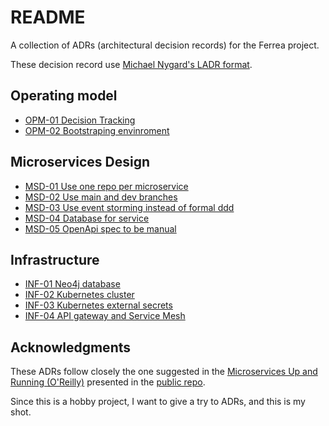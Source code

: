 # README

A collection of ADRs (architectural decision records) for the Ferrea project.

These decision record use [Michael Nygard's LADR format](http://thinkrelevance.com/blog/2011/11/15/documenting-architecture-decisions).

## Operating model

* [OPM-01 Decision Tracking](./OPM-01-Decision-tracking.md)
* [OPM-02 Bootstraping envinroment](./OPM-02-Bootstrap-environment.md)

## Microservices Design

* [MSD-01 Use one repo per microservice](./MSD-01-Use-one-repo-per-microservice.md)
* [MSD-02 Use main and dev branches](./MSD-02-Use-only-one-branch-and-release-on-tags.md)
* [MSD-03 Use event storming instead of formal ddd](./MSD-03-Use-event-storming-instead-of-formal-ddd.md)
* [MSD-04 Database for service](./MSD-04-Database-for-service.md)
* [MSD-05 OpenApi spec to be manual](./MSD-05-OpenApi-spec-to-be-manual.md)

## Infrastructure

* [INF-01 Neo4j database](./INF-01-Neo4j-database.md)
* [INF-02 Kubernetes cluster](./INF-02-Kubernetes-cluster.md)
* [INF-03 Kubernetes external secrets](./INF-03-Kubernetes-external-secrets.md)
* [INF-04 API gateway and Service Mesh](./INF-04-API-gateway-and-service-mesh.md)

## Acknowledgments

These ADRs follow closely the one suggested in the [Microservices Up and Running (O'Reilly)](https://www.oreilly.com/library/view/microservices-up-and/9781492075448/) presented in the [public repo](https://github.com/implementing-microservices/ADRs).

Since this is a hobby project, I want to give a try to ADRs, and this is my shot.
